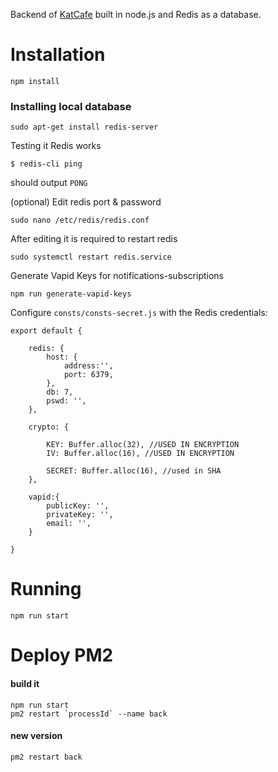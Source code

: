 Backend of [KatCafe](https://katcafe.org) built in node.js and Redis as a database.

# Installation

```
npm install
```

### Installing local database

```
sudo apt-get install redis-server
```
Testing it Redis works
```
$ redis-cli ping
```
should output `PONG`

(optional) Edit redis port & password
```
sudo nano /etc/redis/redis.conf
```

After editing it is required to restart redis
```
sudo systemctl restart redis.service
```

Generate Vapid Keys for notifications-subscriptions

```
npm run generate-vapid-keys
```

Configure `consts/consts-secret.js` with the Redis credentials:

```
export default {

    redis: {
        host: {
            address:'',
            port: 6379,
        },
        db: 7,
        pswd: '',
    },

    crypto: {

        KEY: Buffer.alloc(32), //USED IN ENCRYPTION
        IV: Buffer.alloc(16), //USED IN ENCRYPTION

        SECRET: Buffer.alloc(16), //used in SHA
    },

    vapid:{
        publicKey: '',
        privateKey: '',
        email: '',
    }

}
```

# Running

```
npm run start
```


# Deploy PM2

#### build it

```
npm run start
pm2 restart `processId` --name back
```

#### new version

```
pm2 restart back
```

